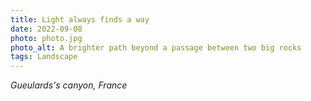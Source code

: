 ```yaml
---
title: Light always finds a way
date: 2022-09-08
photo: photo.jpg
photo_alt: A brighter path beyond a passage between two big rocks
tags: Landscape
---
```


*Gueulards's canyon, France*
